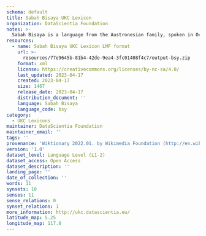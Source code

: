 ```yaml
---
schema: default
title: Sabah Bisaya UKC Lexicon
organization: DataScientia Foundation
notes: >-
  Sabah Bisaya is a language from the Austronesian family, spoken in Oceania. The UKC Lexicon of Sabah Bisaya is represented as a lexico-semantic network. It consists of words, word senses, synsets, as well as sense-level and synset-level relationships.
resources:
  - name: Sabah Bisaya UKC Lexicon LMF format
    url: >-
      resources/77e9645b-81b4-42de-9ea4-3fc01408f4c7/output-bsy.zip
    format: xml
    license: https://creativecommons.org/licenses/by-nc-sa/4.0/
    last_updated: 2023-04-17
    created: 2023-04-17
    size: 1467
    release_date: 2023-04-17
    distribution_document: ''
    language: Sabah Bisaya
    language_code: bsy
category:
  - UKC Lexicons
maintainer: DataScientia Foundation
maintainer_email: ''
tags: ''
provenance: 'Wiktionary 2022.01. by Wikimedia Foundation (http://en.wiktionary.org); Princeton WordNet 2.1 by Princeton University (https://wordnet.princeton.edu)'
version: '1.0'
dataset_level: Language Level (L1-2)
dataset_access: Open Access
dataset_description: ''
landing_page: ''
date_of_collection: ''
words: 11
synsets: 10
senses: 11
sense_relations: 0
synset_relations: 1
more_information: http://ukc.datascientia.eu/
latitude_map: 5.25
longitude_map: 117.0
---
```


